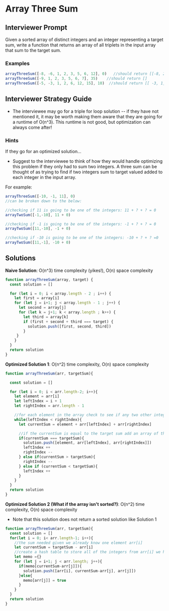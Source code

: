 # Array Three Sum
## Interviewer Prompt
Given a sorted array of distinct integers and an integer representing a target sum, write a function that returns an array of all triplets in the input array that sum to the target sum.


### Examples

```javascript
arrayThreeSum([-8, -6, 1, 2, 3, 5, 6, 12], 0)   //should return [[-8, 2, 6], [-8, 3, 5], [-6, 1, 5]]
arrayThreeSum([-9, 1, 2, 3, 5, 6, 7], 35)    //should return []
arrayThreeSum([-5, -3, 1, 2, 6, 12, 15], 10)  //should return [[ -3, 1, 12 ]]
```

## Interviewer Strategy Guide
- The interviewee may go for a triple for loop solution -- if they have not mentioned it, it may be worth making them aware that they are going for a runtime of O(n^3). This runtime is not good, but optimization can always come after!


### Hints

If they go for an optimized solution...
- Suggest to the interviewee to think of how they would handle optimizing this problem if they only had to sum two integers.  A three sum can be thought of as trying to find if two integers sum to target valued added to each integer in the input array.

For example:
```javascript
arrayThreeSum([-10, -1, 11], 0) 
//can be broken down to the below:

//checking if 11 is going to be one of the integers: 11 + ? + ? = 0
arrayTwoSum([-1,-10], 11 + 0)

//checking if -1 is going to be one of the integers: -1 + ? + ? = 0
arrayTwoSum([11,-10], -1 + 0)

//checking if -10 is going to be one of the integers: -10 + ? + ? =0
arrayTwoSum([11,-1], -10 + 0)
```

## Solutions

**Naive Solution**: O(n^3) time complexity (yikes!), O(n) space complexity
```javascript
function arrayThreeSum(array, target) {
  const solution = []

  for (let i = 0; i < array.length - 2 ; i++) {
    let first = array[i]
    for (let j = i+1; j < array.length - 1 ; j++) {
      let second = array[j]
      for (let k = j+1; k < array.length ; k++) {
        let third = array[k]
        if (first + second + third === target) {
          solution.push([first, second, third])
        }
     }
    }
  }
  return solution
}
```

**Optimized Solution 1**: O(n^2) time complexity, O(n) space complexity
```javascript
function arrayThreeSum(arr, targetSum){

  const solution = []

  for (let i = 0; i < arr.length-2; i++){
    let element = arr[i]
    let leftIndex = i + 1
    let rightIndex = arr.length - 1

    //for each element in the array check to see if any two other integers in the array add to the target sum
    while(leftIndex < rightIndex){
      let currentSum = element + arr[leftIndex] + arr[rightIndex]

      //if the currentSum is equal to the target sum add an array of those 3 integers to the solution array
      if(currentSum === targetSum){
        solution.push([element, arr[leftIndex], arr[rightIndex]])
        leftIndex ++
        rightIndex --
      } else if(currentSum > targetSum){
        rightIndex --
      } else if (currentSum < targetSum){
        leftIndex ++
      }
    }
  }
  return solution
}
```


**Optimized Solution 2 (What if the array isn't sorted?)**: O(n^2) time complexity, O(n) space complexity
- Note that this solution does not return a sorted solution like Solution 1

```javascript
function arrayThreeSum(arr, targetSum){
  const solution = []
  for(let i = 0; i< arr.length-1; i++){
    //the sum needed given we already know one element arr[i]
    let currentSum = targetSum - arr[i]
    //create a hash table to store all of the integers from arr[i] we have tried
    let memo ={}
    for (let j = i+1; j < arr.length; j++){
      if(memo[currentSum-arr[j]]){
        solution.push([arr[i], currentSum-arr[j], arr[j]])
      }else{
        memo[arr[j]] = true
      }
    }
  }
  return solution
}
```
